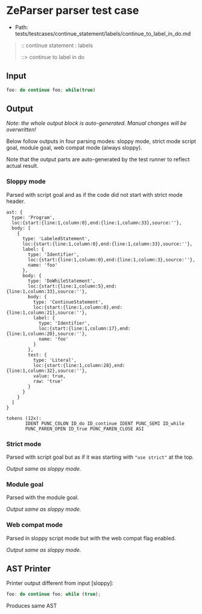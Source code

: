 # ZeParser parser test case

- Path: tests/testcases/continue_statement/labels/continue_to_label_in_do.md

> :: continue statement : labels
>
> ::> continue to label in do

## Input

`````js
foo: do continue foo; while(true)
`````

## Output

_Note: the whole output block is auto-generated. Manual changes will be overwritten!_

Below follow outputs in four parsing modes: sloppy mode, strict mode script goal, module goal, web compat mode (always sloppy).

Note that the output parts are auto-generated by the test runner to reflect actual result.

### Sloppy mode

Parsed with script goal and as if the code did not start with strict mode header.

`````
ast: {
  type: 'Program',
  loc:{start:{line:1,column:0},end:{line:1,column:33},source:''},
  body: [
    {
      type: 'LabeledStatement',
      loc:{start:{line:1,column:0},end:{line:1,column:33},source:''},
      label: {
        type: 'Identifier',
        loc:{start:{line:1,column:0},end:{line:1,column:3},source:''},
        name: 'foo'
      },
      body: {
        type: 'DoWhileStatement',
        loc:{start:{line:1,column:5},end:{line:1,column:33},source:''},
        body: {
          type: 'ContinueStatement',
          loc:{start:{line:1,column:8},end:{line:1,column:21},source:''},
          label: {
            type: 'Identifier',
            loc:{start:{line:1,column:17},end:{line:1,column:20},source:''},
            name: 'foo'
          }
        },
        test: {
          type: 'Literal',
          loc:{start:{line:1,column:28},end:{line:1,column:32},source:''},
          value: true,
          raw: 'true'
        }
      }
    }
  ]
}

tokens (12x):
       IDENT PUNC_COLON ID_do ID_continue IDENT PUNC_SEMI ID_while
       PUNC_PAREN_OPEN ID_true PUNC_PAREN_CLOSE ASI
`````

### Strict mode

Parsed with script goal but as if it was starting with `"use strict"` at the top.

_Output same as sloppy mode._

### Module goal

Parsed with the module goal.

_Output same as sloppy mode._

### Web compat mode

Parsed in sloppy script mode but with the web compat flag enabled.

_Output same as sloppy mode._

## AST Printer

Printer output different from input [sloppy]:

````js
foo: do continue foo; while (true);
````

Produces same AST
